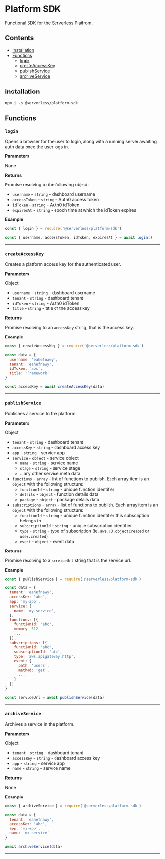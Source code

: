# Platform SDK
Functional SDK for the Serverless Platfrom.

## Contents

- [Installation](#installation)
- [Functions](#functions)
  - [login](#login)
  - [createAccessKey](#createaccesskey)
  - [publishService](#publishservice)
  - [archiveService](#archiveservice)

## installation

```
npm i -s @serverless/platform-sdk
```

## Functions
### `login`
Opens a browser for the user to login, along with a running server awaiting auth data once the user logs in.

**Parameters**

None

**Returns**

Promise resolving to the following object:

- `username` - `string` - dashboard username
- `accessToken` - `string` - Auth0 access token
- `idToken` - `string` - Auth0 idToken
- `expiresAt` - `string` - epoch time at which the idToken expires

**Example**

```js
const { login } = require('@serverless/platform-sdk')

const { username, accessToken, idToken, expiresAt } = await login()
```

---

### `createAccessKey`
Creates a platform access key for the authenticated user.

**Parameters**

Object

- `username` - `string` - dashboard username
- `tenant` - `string` - dashboard tenant
- `idToken` - `string` - Auth0 idToken
- `title` - `string` - title of the access key

**Returns**

Promise resolving to an `accessKey` string, that is the access key.

**Example**

```js
const { createAccessKey } = require('@serverless/platform-sdk')

const data = {
  username: 'eahefnawy',
  tenant: 'eahefnawy',
  idToken: 'abc',
  title: 'Framework'
}

const accessKey = await createAccessKey(data)
```

---

### `publishService`
Publishes a service to the platform.

**Parameters**

Object

- `tenant` - `string` - dashboard tenant
- `accessKey` - `string` - dashboard access key
- `app` - `string` - service app
- `service` - `object` - service object
    - `name` - `string` - service name
    - `stage` - `string` - service stage
    - ...any other service meta data
- `functions` - `array` - list of functions to publish. Each array item is an `object` with the following structure:
    - `functionId` - `string` - unique function identifier
    - `details` - `object` - function details data
    - `package` - `object` - package details data
- `subscriptions` - `array` - list of functions to publish. Each array item is an `object` with the following structure:
    - `functionId` - `string` - unique function identifier this subscription belongs to
    - `subscriptionId` - `string` - unique subscription identifier
    - `type` - `string` - type of subscription (ie. `aws.s3.objectCreated` or `user.created`)
    - `event` - `object` - event data


**Returns**

Promise resolving to a `serviceUrl` string that is the service url.

**Example**

```js
const { publishService } = require('@serverless/platform-sdk')

const data = {
  tenant: 'eahefnawy',
  accessKey: 'abc',
  app: 'my-app',
  service: {
    name: 'my-service',
  },
  functions: [{
    functionId: 'abc',
    memory: 512
    ...
  }],
  subscriptions: [{
    functionId: 'abc',
    subscriptionId: 'abc',
    type: 'aws.apigateway.http',
    event: {
      path: 'users',
      method: 'get',
      ...
    }
  }]
}

const serviceUrl = await publishService(data)
```

---

### `archiveService`
Archives a service in the platform.

**Parameters**

Object

- `tenant` - `string` - dashboard tenant
- `accessKey` - `string` - dashboard access key
- `app` - `string` - service app
- `name` - `string` - service name


**Returns**

None

**Example**

```js
const { archiveService } = require('@serverless/platform-sdk')

const data = {
  tenant: 'eahefnawy',
  accessKey: 'abc',
  app: 'my-app',
  name: 'my-service'
}

await archiveService(data)
```

---

